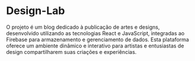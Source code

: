 # Design-Lab
O projeto é um blog dedicado à publicação de artes e designs, desenvolvido utilizando as tecnologias React e JavaScript, integradas ao Firebase para armazenamento e gerenciamento de dados. Esta plataforma oferece um ambiente dinâmico e interativo para artistas e entusiastas de design compartilharem suas criações e experiências.
